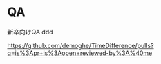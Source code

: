 # QA
新卒向けQA
ddd

https://github.com/demoghe/TimeDifference/pulls?q=is%3Apr+is%3Aopen+reviewed-by%3A%40me
